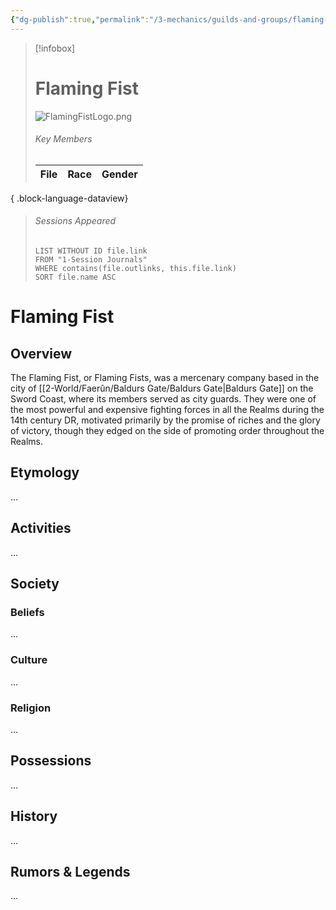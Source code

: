 ```yaml
---
{"dg-publish":true,"permalink":"/3-mechanics/guilds-and-groups/flaming-fist/","tags":["Category/Group"],"created":"2025-02-23T17:21:19.993-05:00","updated":"2025-02-24T21:27:27.728-05:00"}
---
```




> [!infobox]
> # Flaming Fist
> ![FlamingFistLogo.png](/img/user/z_Assets/FlamingFistLogo.png)
> ###### Key Members
>  | File | Race | Gender |
> | ---- | ---- | ------ |
> 
{ .block-language-dataview}
> ###### Sessions Appeared
> ```dataview  
> LIST WITHOUT ID file.link  
> FROM "1-Session Journals"  
> WHERE contains(file.outlinks, this.file.link)  
> SORT file.name ASC
# Flaming Fist
## Overview
The Flaming Fist, or Flaming Fists, was a mercenary company based in the city of [[2-World/Faerûn/Baldurs Gate/Baldurs Gate\|Baldurs Gate]] on the Sword Coast, where its members served as city guards. They were one of the most powerful and expensive fighting forces in all the Realms during the 14th century DR, motivated primarily by the promise of riches and the glory of victory, though they edged on the side of promoting order throughout the Realms.

## Etymology
...
## Activities
...

## Society
### Beliefs
...
### Culture
...

### Religion
...

## Possessions
...

## History
...

## Rumors & Legends
...


